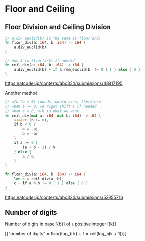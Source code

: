 # Floor and Ceiling

## Floor Division and Ceiling Division

```rust
// a.div_euclid(b) is the same as floor(a/b)
fn floor_div(a: i64, b: i64) -> i64 {
    a.div_euclid(b)
}

// Add 1 to floor(a/b) if needed
fn ceil_div(a: i64, b: i64) -> i64 {
    a.div_euclid(b) + if a.rem_euclid(b) != 0 { 1 } else { 0 }
}
```

<https://atcoder.jp/contests/abc334/submissions/48817195>

Another method:

```rust
// a/b (b > 0) rounds toward zero, therefore
// when a >= 0, we right shift a if needed
// when a < 0, a/b is what we want
fn ceil_div(mut a: i64, mut b: i64) -> i64 {
    assert!(b != 0);
    if b < 0 {
        a = -a;
        b = -b;
    }
    if a >= 0 {
        (a + b - 1) / b
    } else {
        a / b
    }
}

fn floor_div(a: i64, b: i64) -> i64 {
    let c = ceil_div(a, b);
    c - if a % b != 0 { 1 } else { 0 }
}
```

<https://atcoder.jp/contests/abc334/submissions/53955716>


## Number of digits

Number of digits in base [{b}] of a positive integer [{k}]

[{"number of digits" = floor(log_b k) + 1 = ceil(log_b(k + 1))}]